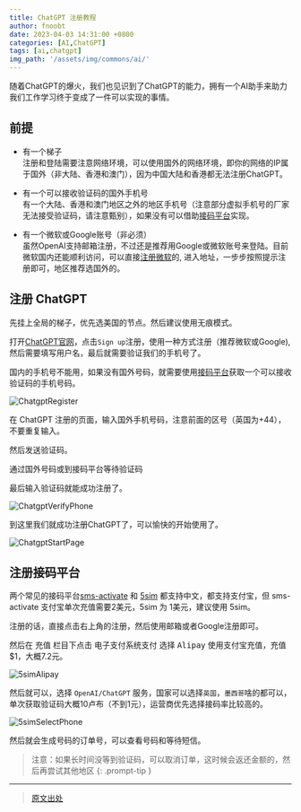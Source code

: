 ```yaml
---
title: ChatGPT 注册教程
author: fnoobt
date: 2023-04-03 14:31:00 +0800
categories: [AI,ChatGPT]
tags: [ai,chatgpt]
img_path: '/assets/img/commons/ai/'
---
```


随着ChatGPT的爆火，我们也见识到了ChatGPT的能力，拥有一个AI助手来助力我们工作学习终于变成了一件可以实现的事情。

## 前提
- 有一个梯子  
注册和登陆需要注意网络环境，可以使用国外的网络环境，即你的网络的IP属于国外（非大陆、香港和澳门），因为中国大陆和香港都无法注册ChatGPT。

- 有一个可以接收验证码的国外手机号  
有一个大陆、香港和澳门地区之外的地区手机号（注意部分虚拟手机号的厂家无法接受验证码，请注意甄别），如果没有可以借助[接码平台](#注册接码平台)实现。

- 有一个微软或Google账号（非必须）  
虽然OpenAI支持邮箱注册，不过还是推荐用Google或微软账号来登陆。目前微软国内还能顺利访问，可以直接[注册微软][MicrosoftSignup]的, 进入地址，一步步按照提示注册即可，地区推荐选国外的。

## 注册 ChatGPT
先挂上全局的梯子，优先选美国的节点。然后建议使用无痕模式。

打开[ChatGPT官网][ChatGPT]，点击`Sign up`注册，使用一种方式注册（推荐微软或Google), 然后需要填写用户名，最后就需要验证我们的手机号了。

国内的手机号不能用，如果没有国外号码，就需要使用[接码平台](#注册接码平台)获取一个可以接收验证码的手机号码。

![ChatgptRegister](ChatgptRegister.jpg)

在 ChatGPT 注册的页面，输入国外手机号码，注意前面的区号（英国为+44），不要重复输入。

然后发送验证码。

通过国外号码或到接码平台等待验证码 

最后输入验证码就能成功注册了。

![ChatgptVerifyPhone](ChatgptVerifyPhone.jpg)

到这里我们就成功注册ChatGPT了，可以愉快的开始使用了。

![ChatgptStartPage](ChatgptStartPage.jpg)

## 注册接码平台
两个常见的接码平台[sms-activate][smsActivate] 和 [5sim][5sim] 都支持中文，都支持支付宝，但 sms-activate 支付宝单次充值需要2美元，5sim 为 1美元，建议使用 5sim。

注册的话，直接点击右上角的注册，然后使用邮箱或者Google注册即可。

然后在 <kbd>充值</kbd> 栏目下点击 <kbd>电子支付系统支付</kbd> 选择 <kbd>Alipay</kbd> 使用支付宝充值，充值$1，大概7.2元。

![5simAlipay](5simAlipay.png)

然后就可以，选择 `OpenAI/ChatGPT` 服务，国家可以选择`英国`，`墨西哥`啥的都可以，单次获取验证码大概10卢布（不到1元），运营商优先选择接码率比较高的。

![5simSelectPhone](5simSelectPhone.jpg)

然后就会生成号码的订单号，可以查看号码和等待短信。

> 注意：如果长时间没等到验证码，可以取消订单，这时候会返还金额的，然后再尝试其他地区
{: .prompt-tip }

****

> [原文出处](https://razeen.me/posts/ai-how-to-register-chatgpt/)

[MicrosoftSignup]: https://signup.live.com/signup
[smsActivate]: https://sms-activate.org/cn
[5sim]: https://5sim.net/zh
[ChatGPT]: https://chat.openai.com/auth/login